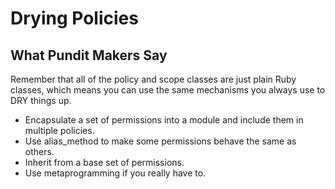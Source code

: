 # Drying Policies

## What Pundit Makers Say
Remember that all of the policy and scope classes are just plain Ruby classes, which means you can use the same mechanisms you always use to DRY things up. 
- Encapsulate a set of permissions into a module and include them in multiple policies. 
- Use alias_method to make some permissions behave the same as others. 
- Inherit from a base set of permissions.
- Use metaprogramming if you really have to.
